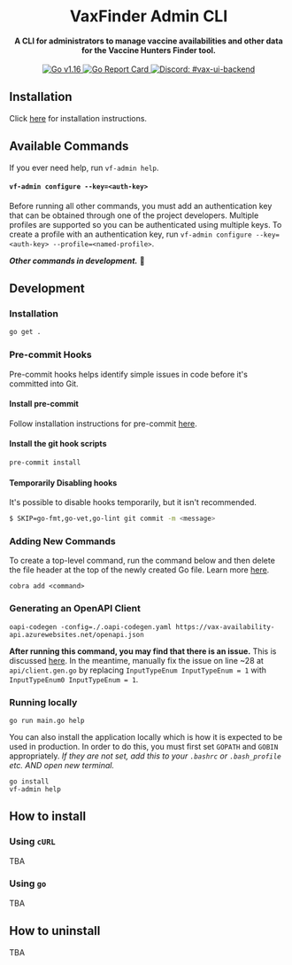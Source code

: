 <div align="center">
    <h1>VaxFinder Admin CLI</h1>
</div>

<div align="center">
    <strong>A CLI for administrators to manage vaccine availabilities and other data for the Vaccine Hunters Finder tool.</strong>
</div>

<br/>

<div align="center">
    <a href="https://golang.org/dl/">
        <img src="https://img.shields.io/github/go-mod/go-version/Vaccine-Hunters-Canada/VaxFinder-admin-cli" alt="Go v1.16">
    </a>
    <a href="https://goreportcard.com/report/github.com/Vaccine-Hunters-Canada/VaxFinder-admin-cli">
        <img src="https://goreportcard.com/badge/github.com/Vaccine-Hunters-Canada/VaxFinder-admin-cli" alt="Go Report Card">
    </a>
    <a href="https://discord.com/channels/822486436837326908/832366009091358731">
        <img src="https://img.shields.io/badge/-%23vax--ui--backend-7389D8?logo=discord&logoColor=ffffff&labelColor=6A7EC2" alt="Discord: #vax-ui-backend" />
    </a>
</div>

## Installation

Click [here](#how-to-install) for installation instructions.

## Available Commands

If you ever need help, run `vf-admin help`.

#### `vf-admin configure --key=<auth-key>`

Before running all other commands, you must add an authentication key that can be obtained through one of the project developers. Multiple profiles are supported so you can be authenticated using multiple keys. To create a profile with an authentication key, run `vf-admin configure --key=<auth-key> --profile=<named-profile>`.

**_Other commands in development._** :construction:

## Development

### Installation

```bash
go get .
```

### Pre-commit Hooks

Pre-commit hooks helps identify simple issues in code before it's committed into Git.

#### Install pre-commit

Follow installation instructions for pre-commit [here](https://pre-commit.com/#installation).

#### Install the git hook scripts

```bash
pre-commit install
```

#### Temporarily Disabling hooks

It's possible to disable hooks temporarily, but it isn't recommended.

```bash
$ SKIP=go-fmt,go-vet,go-lint git commit -m <message>
```

### Adding New Commands

To create a top-level command, run the command below and then delete the file header at the top of the newly created Go file. Learn more [here](https://github.com/spf13/cobra/blob/master/cobra/README.md#cobra-add).
```
cobra add <command>
```

### Generating an OpenAPI Client

```
oapi-codegen -config=./.oapi-codegen.yaml https://vax-availability-api.azurewebsites.net/openapi.json
```

**After running this command, you may find that there is an issue.** This is discussed [here](https://github.com/deepmap/oapi-codegen/issues/343). In the meantime, manually fix the issue on line ~28 at `api/client.gen.go` by replacing `InputTypeEnum InputTypeEnum = 1` with `InputTypeEnum0 InputTypeEnum = 1`.


### Running locally

```
go run main.go help
```

You can also install the application locally which is how it is expected to be used in production. In order to do this, you must first set `GOPATH` and `GOBIN` appropriately. _If they are not set, add this to your `.bashrc` or `.bash_profile` etc. AND open new terminal._

```
go install
vf-admin help
```

## How to install

### Using `cURL`

TBA

### Using `go`

TBA

## How to uninstall

TBA

